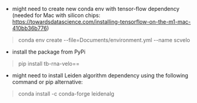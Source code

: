 
- might need to create new conda env with tensor-flow dependency (needed for Mac with silicon chips: https://towardsdatascience.com/installing-tensorflow-on-the-m1-mac-410bb36b776)
>conda env create --file=Documents/environment.yml --name scvelo


- install the package from PyPi
> pip install tb-rna-velo==<version>


- might need to install Leiden algorithm dependency using the following command or pip alternative:
> conda install -c conda-forge leidenalg